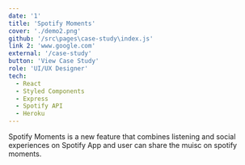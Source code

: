 ```yaml
---
date: '1'
title: 'Spotify Moments'
cover: './demo2.png'
github: '/src\pages\case-study\index.js'
link 2: 'www.google.com'
external: '/case-study'
button: 'View Case Study'
role: 'UI/UX Designer'
tech:
  - React
  - Styled Components
  - Express
  - Spotify API
  - Heroku
---
```


Spotify Moments is a new feature that combines listening and social experiences on Spotify App and user can share the muisc on spotify moments.
